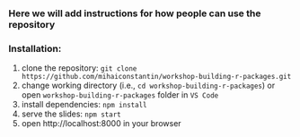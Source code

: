 ### Here we will add instructions for how people can use the repository

### Installation:

1. clone the repository: `git clone https://github.com/mihaiconstantin/workshop-building-r-packages.git`
2. change working directory (i.e., `cd workshop-building-r-packages`) or open `workshop-building-r-packages` folder in `VS Code`
3. install dependencies: `npm install`
4. serve the slides: `npm start`
5. open http://localhost:8000 in your browser
